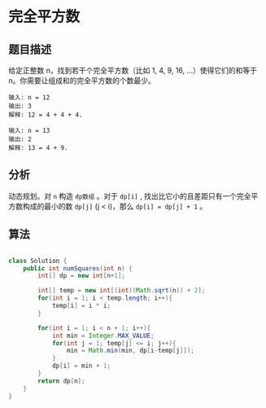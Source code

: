 # 完全平方数

## 题目描述

给定正整数 n，找到若干个完全平方数（比如 1, 4, 9, 16, ...）使得它们的和等于 n。你需要让组成和的完全平方数的个数最少。

```
输入: n = 12
输出: 3 
解释: 12 = 4 + 4 + 4.

输入: n = 13
输出: 2
解释: 13 = 4 + 9.
```

## 分析

动态规划。对 `n` 构造 `dp数组` 。对于 `dp[i]` , 找出比它小的且差距只有一个完全平方数构成的最小的数 `dp[j]` (j < i)，那么 `dp[i] = dp[j] + 1` 。

## 算法

```java

class Solution {
    public int numSquares(int n) {
        int[] dp = new int[n+1];

        int[] temp = new int[(int)(Math.sqrt(n)) + 2];
        for(int i = 1; i < temp.length; i++){
            temp[i] = i * i;
        }

        for(int i = 1; i < n + 1; i++){
            int min = Integer.MAX_VALUE;
            for(int j = 1; temp[j] <= i; j++){
                min = Math.min(min, dp[i-temp[j]]);
            }
            dp[i] = min + 1;
        }
        return dp[n];
    }
}
```
